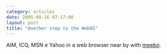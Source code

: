 ```yaml
---
category: articles
date: 2005-09-16 07:17:00
layout: post
title: "Another step to the WebOS"
---
```


AIM, ICQ, MSN e Yahoo in a web browser near by with <a href="http://www.meebo.com/">meebo</a>.
